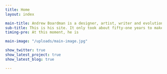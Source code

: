```yaml
---
title: Home
layout: index

main-title: Andrew Boardman is a designer, artist, writer and evolutionary finalist.
sub-title: This is his site. It only took about fifty-one years to make.
timing-pre: At this moment, he is

main-image: "/uploads/main-image.jpg"

show_twitter: true
show_latest_project: true
show_latest_blog: true

---
```

